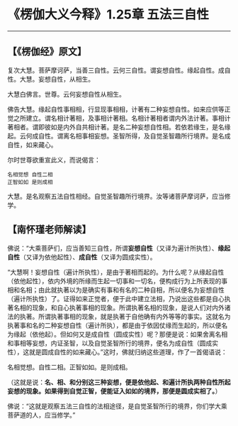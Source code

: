 # 《楞伽大义今释》1.25章 五法三自性

------

## 【《楞伽经》原文】

复次大慧。菩萨摩诃萨，当善三自性。云何三自性。谓妄想自性。缘起自性。成自性。大慧。妄想自性，从相生。

大慧白佛言。世尊。云何妄想自性从相生。

佛告大慧。缘起自性事相相，行显现事相相，计著有二种妄想自性。如来应供等正觉之所建立。谓名相计著相，及事相计著相。名相计著相者谓内外法计著。事相计著相者。谓即彼如是内外自共相计著。是名二种妄想自性相。若依若缘生，是名缘起。云何成自性。谓离名相事相妄想。圣智所得，及自觉圣智趣所行境界。是名成自性，如来藏心。

尔时世尊欲重宣此义，而说偈言：

```
名相觉想 自性二相
正智如如 是则成相
```

大慧。是名观察五法自性相经。自觉圣智趣所行境界。汝等诸菩萨摩诃萨，应当修学。

## 【南怀瑾老师解读】

佛说：“大乘菩萨们，应当善知三自性，所谓**妄想自性**（又译为遍计所执性）、**缘起自性**（又译为依他起性）、**成自性**（又译为圆成实性）。

“大慧啊！妄想自性（遍计所执性），是由于著相而起的。为什么呢？从缘起自性（依他起性），依内外境的所缘而生起一切事和一切名，便构成行为上所表现的事相和名相；由此就执著以为是确实有事和有名的二种自相，所以便名为妄想自性（遍计所执性）了。证得如来正觉者，便于此中建立法相，乃说出这些都是自心执著名相的现象，和自心执著事相的现象。所谓执著名相的现象，是说人们对内外诸法的执著。所谓执著事相的现象，就是执著于自他确有内外等等的事实。这就名为执著事和名的二种妄想自性（遍计所执），都是由于依因仗缘而生起的，所以便名为缘起（依他起）。但如何又是成自性（圆成实性）呢？那便是说：如果舍离名相和事相等妄想，内证圣智，以及自觉圣智所行的境界，便名为成自性（圆成实性），这就是圆成自性的如来藏心。”这时，佛就归纳这些道理，作了一首偈语说：

名相觉想。自性二相。正智如如。是则成相。

（这就是说：**名、相、和分别这三种妄想，便是依他起、和遍计所执两种自性所起妄想的现象。如果得到自觉正智，便能证入如如的境界，那便是圆成实相了。**）

佛说：“这就是观察五法三自性的法相途径，是自觉圣智所行的境界，你们学大乘菩萨道的人，应当修学。”

